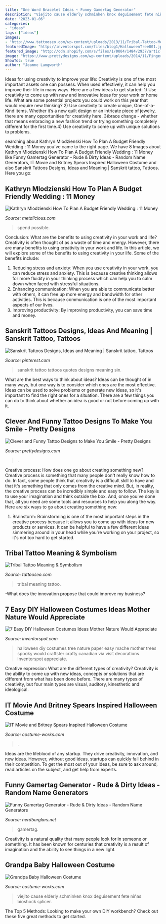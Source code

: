 ```yaml
---
title: "One Word Bracelet Ideas ~ Funny Gamertag Generator"
description: "Viejito cause elderly schminken knox deguisement fete niñas bioshock splicer"
date: "2023-01-06"
categories:
- "ideas"
tags: ["ideas"]
images:
- "http://www.tattooseo.com/wp-content/uploads/2013/11/Tribal-Tattoo-Meanings-40.jpg"
featuredImage: "http://inventorspot.com/files/blog1/HalloweenTree001.jpg"
featured_image: "http://cdn.shopify.com/s/files/1/0004/1484/2937/articles/PINTEREST_45974c0a-c603-4f1d-8074-c9972e624043_1024x1024.png?v=1596227234"
image: "https://www.prettydesigns.com/wp-content/uploads/2014/11/Finger-Tattoos.jpg"
ShowToc: true
author: "Jeanne Langworth"
---
```



Ideas for using creativity to improve your life:
Creativity is one of the most important assets one can possess. When used effectively, it can help you improve their life in many ways. Here are a few ideas to get started: 1) Use creativity to come up with new and innovative ideas for your work or home life. What are some potential projects you could work on this year that would require new thinking? 2) Use creativity to create unique, One-of-a-Kind items. Whether it’s a new quilt design or an intricate piece of jewelry, there are many opportunities for creativity here. 3)brace change - whether that means embracing a new fashion trend or trying something completely different for the first time.4) Use creativity to come up with unique solutions to problems.

	

		
searching about Kathryn Mlodzienski How To Plan A Budget Friendly Wedding : 11 Money you've came to the right page. We have 8 Images about Kathryn Mlodzienski How To Plan A Budget Friendly Wedding : 11 Money like Funny Gamertag Generator - Rude &amp; Dirty Ideas - Random Name Generators, IT Movie and Britney Spears Inspired Halloween Costume and also Sanskrit Tattoos Designs, Ideas and Meaning | Sanskrit tattoo, Tattoos. Here you go:
		
    
## Kathryn Mlodzienski How To Plan A Budget Friendly Wedding : 11 Money

<img loading=lazy src="http://cdn.shopify.com/s/files/1/0004/1484/2937/articles/PINTEREST_45974c0a-c603-4f1d-8074-c9972e624043_1024x1024.png?v=1596227234" onerror="this.onerror=null;this.src='https://tse2.mm.bing.net/th?id=OIP.Y9vWwaCesCyJbMiEO5o5ywHaLG&amp;pid=15.1';" alt="Kathryn Mlodzienski How To Plan A Budget Friendly Wedding : 11 Money">

_Source: metalicious.com_

>spend possible. 

	

Conclusion: What are the benefits to using creativity in your work and life?
Creativity is often thought of as a waste of time and energy. However, there are many benefits to using creativity in your work and life. In this article, we will explore some of the benefits to using creativity in your life. Some of the benefits include: 
1) Reducing stress and anxiety: When you use creativity in your work, you can reduce stress and anxiety. This is because creative thinking allows for more fluidity in your thinking process which can help you to calm down when faced with stressful situations. 
2) Enhancing communication: When you are able to communicate better with others, it can free up more energy and bandwidth for other activities. This is because communication is one of the most important aspects of our lives. 
3) Improving productivity: By improving productivity, you can save time and money.

    
## Sanskrit Tattoos Designs, Ideas And Meaning | Sanskrit Tattoo, Tattoos

<img loading=lazy src="https://i.pinimg.com/736x/3d/a2/ef/3da2efcdf2331517966028e40ef82ced--error-sanskrit-tattoo.jpg" onerror="this.onerror=null;this.src='https://tse1.mm.bing.net/th?id=OIP.gl77bJkhj4lOkXqT7_vmiQHaLJ&amp;pid=15.1';" alt="Sanskrit Tattoos Designs, Ideas and Meaning | Sanskrit tattoo, Tattoos">

_Source: pinterest.com_

>sanskrit tattoo tattoos quotes designs meaning sin. 

	

What are the best ways to think about ideas?
Ideas can be thought of in many ways, but one way is to consider which ones are the most effective. Ideas can be used to solve problems or generate new ideas, so it's important to find the right ones for a situation. There are a few things you can do to think about whether an idea is good or not before coming up with it.

    
## Clever And Funny Tattoo Designs To Make You Smile - Pretty Designs

<img loading=lazy src="https://www.prettydesigns.com/wp-content/uploads/2014/11/Finger-Tattoos.jpg" onerror="this.onerror=null;this.src='https://tse4.mm.bing.net/th?id=OIP.KjQnme8Dv5bq1gtf21-WuwHaFn&amp;pid=15.1';" alt="Clever and Funny Tattoo Designs to Make You Smile - Pretty Designs">

_Source: prettydesigns.com_

>. 

	

Creative process: How does one go about creating something new?
Creative process is something that many people don't really know how to do. In fact, some people think that creativity is a difficult skill to have and that it's something that only comes from the creative mind. But, in reality, the creative process can be incredibly simple and easy to follow. The key is to use your imagination and think outside the box. And, once you've done that, all you need are some tools and resources to help you along the way. Here are six ways to go about creating something new: 
1) Brainstorm: Brainstorming is one of the most important steps in the creative process because it allows you to come up with ideas for new products or services. It can be helpful to have a few different ideas simmering around in your head while you're working on your project, so it's not too hard to get started.

    
## Tribal Tattoo Meaning &amp; Symbolism

<img loading=lazy src="http://www.tattooseo.com/wp-content/uploads/2013/11/Tribal-Tattoo-Meanings-40.jpg" onerror="this.onerror=null;this.src='https://tse4.mm.bing.net/th?id=OIP.cVrfqHq3FXIRY1pptsSn7gAAAA&amp;pid=15.1';" alt="Tribal Tattoo Meaning &amp; Symbolism">

_Source: tattooseo.com_

>tribal meaning tattoo. 

	

-What does the innovation propose that could improve my business?

    
## 7 Easy DIY Halloween Costumes Ideas Mother Nature Would Appreciate

<img loading=lazy src="http://inventorspot.com/files/blog1/HalloweenTree001.jpg" onerror="this.onerror=null;this.src='https://tse2.mm.bing.net/th?id=OIP.ZTWu5VGnWO4x4xT1pBuWEgHaJ4&amp;pid=15.1';" alt="7 Easy DIY Halloween Costumes Ideas Mother Nature Would Appreciate">

_Source: inventorspot.com_

>halloween diy costumes tree nature paper easy mache mother trees spooky would craftster crafty canadian via visit decorations inventorspot appreciate. 

	

Creative expression: What are the different types of creativity?
Creativity is the ability to come up with new ideas, concepts or solutions that are different from what has been done before. There are many types of creativity, but four main types are visual, auditory, kinesthetic and ideological.

    
## IT Movie And Britney Spears Inspired Halloween Costume

<img loading=lazy src="https://photos.costume-works.com/full/it_me_baby_one_more_time.jpg" onerror="this.onerror=null;this.src='https://tse3.mm.bing.net/th?id=OIP.chrSO9E18liwaCtakWa17AHaNL&amp;pid=15.1';" alt="IT Movie and Britney Spears Inspired Halloween Costume">

_Source: costume-works.com_

>. 

	

Ideas are the lifeblood of any startup. They drive creativity, innovation, and new ideas. However, without good ideas, startups can quickly fall behind in their competition. To get the most out of your ideas, be sure to ask around, read articles on the subject, and get help from experts.

    
## Funny Gamertag Generator - Rude &amp; Dirty Ideas - Random Name Generators

<img loading=lazy src="https://img.nerdburglars.net/wp-content/uploads/2020/04/funny-gamertag-generator.jpg" onerror="this.onerror=null;this.src='https://tse4.mm.bing.net/th?id=OIP.F11fqhGXZph82uxWJzqS6gHaEK&amp;pid=15.1';" alt="Funny Gamertag Generator - Rude &amp; Dirty Ideas - Random Name Generators">

_Source: nerdburglars.net_

>gamertag. 

	

Creativity is a natural quality that many people look for in someone or something. It has been known for centuries that creativity is a result of imagination and the ability to see things in a new light.

    
## Grandpa Baby Halloween Costume

<img loading=lazy src="https://photos.costume-works.com/full/grandpa_baby.jpg" onerror="this.onerror=null;this.src='https://tse3.mm.bing.net/th?id=OIP.63YTiB69MFR9PfmiiggGTgHaJ3&amp;pid=15.1';" alt="Grandpa Baby Halloween Costume">

_Source: costume-works.com_

>viejito cause elderly schminken knox deguisement fete niñas bioshock splicer. 

	

The Top 5 Methods:
Looking to make your own DIY workbench? Check out these five great methods to get started.

